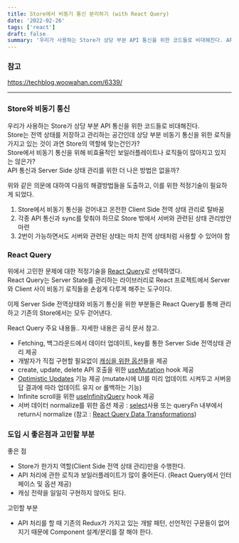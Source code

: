 ```yaml
---
title: Store에서 비동기 통신 분리하기 (with React Query)
date: '2022-02-26'
tags: ['react']
draft: false
summary: '우리가 사용하는 Store가 상당 부분 API 통신을 위한 코드들로 비대해진다. API 통신과 Server Side 상태 관리를 위한 더 나은 방법은 없을까?'
---
```


### 참고

https://techblog.woowahan.com/6339/

---

### Store와 비동기 통신

우리가 사용하는 Store가 상당 부분 API 통신을 위한 코드들로 비대해진다. <br />
Store는 전역 상태를 저장하고 관리하는 공간인데 상당 부분 비동기 통신을 위한 로직을 가지고 있는 것이 과연 Store의 역할에 맞는건인가? <br />
Store에서 비동기 통신을 위해 비효율적인 보일러플레이트나 로직들이 많아지고 있지는 않은가? <br />
API 통신과 Server Side 상태 관리를 위한 더 나은 방법은 없을까? <br />

위와 같은 의문에 대하여 다음의 해결방법들을 도출하고, 이를 위한 적정기술이 필요하게 되었다.

1. Store에서 비동기 통신을 걷어내고 온전한 Client Side 전역 상태 관리로 탈바꿈
2. 각종 API 통신과 sync를 맞춰야 하므로 Store 밖에서 서버와 관련된 상태 관리방안 마련
3. 2번이 가능하면서도 서버와 관련된 상태는 마치 전역 상태처럼 사용할 수 있어야 함

### React Query

위에서 고민한 문제에 대한 적정기술을 [React Query](https://react-query.tanstack.com/overview)로 선택하였다. <br />
React Query는 Server State를 관리하는 라이브러리로 React 프로젝트에서 Server와 Client 사이 비동기 로직들을 손쉽게 다루게 해주는 도구이다. <br />

이제 Server Side 전역상태와 비동기 통신을 위한 부분들은 React Query를 통해 관리하고 기존의 Store에서는 모두 걷어낸다. <br />

React Query 주요 내용들.. 자세한 내용은 공식 문서 참고.

- Fetching, 백그라운드에서 데이터 업데이트, key를 통한 Server Side 전역상태 관리 제공
- 개발자가 직접 구현할 필요없이 [캐싱을 위한 옵션](https://react-query.tanstack.com/guides/caching#_top)들을 제공
- create, update, delete API 호출을 위한 [useMutation](https://react-query.tanstack.com/guides/mutations) hook 제공
- [Optimistic Updates](https://react-query.tanstack.com/guides/optimistic-updates#_top) 기능 제공 (mutate시에 UI를 미리 업데이트 시켜두고 서버응답 결과에 따라 업데이트 유지 or 롤백하는 기능)
- Infinite scroll을 위한 [useInfinityQuery](https://react-query.tanstack.com/reference/useInfiniteQuery) hook 제공
- 서버 데이터 normalize를 위한 옵션 제공 : [select](https://react-query.tanstack.com/guides/migrating-to-react-query-3#query-data-selectors)사용 또는 queryFn 내부에서 return시 normalize
  (참고 : [React Query Data Transformations](https://tkdodo.eu/blog/react-query-data-transformations))

### 도입 시 좋은점과 고민할 부분

좋은 점

- Store가 한가지 역할(Client Side 전역 상태 관리)만을 수행한다.
- API 처리에 관한 로직과 보일러플레이트가 많이 줄어든다. (React Query에서 인터페이스 및 옵션 제공)
- 캐싱 전략을 일일히 구현하지 않아도 된다.

고민할 부분

- API 처리를 할 때 기존의 Redux가 가지고 있는 개발 패턴, 선언적인 구문들이 없어지기 때문에 Component 설계/분리를 잘 해야 한다.
